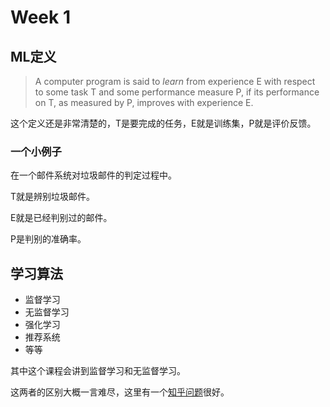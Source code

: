 # Week 1

## ML定义

> A computer program is said to *learn* from experience E with respect to some task T and some performance measure P, if its performance on T, as measured by P, improves with experience E.

这个定义还是非常清楚的，T是要完成的任务，E就是训练集，P就是评价反馈。

### 一个小例子

在一个邮件系统对垃圾邮件的判定过程中。

T就是辨别垃圾邮件。

E就是已经判别过的邮件。

P是判别的准确率。

## 学习算法

- 监督学习
- 无监督学习
- 强化学习
- 推荐系统
- 等等

其中这个课程会讲到监督学习和无监督学习。

这两者的区别大概一言难尽，这里有一个[知乎问题](https://www.zhihu.com/question/23194489)很好。